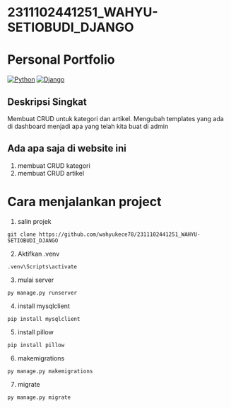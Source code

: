 # 2311102441251_WAHYU-SETIOBUDI_DJANGO

# Personal Portfolio

[![Python](https://img.shields.io/badge/Python-3776AB?logo=python&logoColor=fff)](#)
[![Django](https://img.shields.io/badge/Django-%23092E20.svg?logo=django&logoColor=white)](#)


## Deskripsi Singkat
Membuat CRUD untuk kategori dan artikel. Mengubah templates yang ada di dashboard menjadi apa yang telah kita buat di admin

## Ada apa saja di website ini
1. membuat CRUD kategori
2. membuat CRUD artikel


# Cara menjalankan project
1. salin projek
```
git clone https://github.com/wahyukece78/2311102441251_WAHYU-SETIOBUDI_DJANGO
```
2. Aktifkan .venv 
```
.venv\Scripts\activate
```
3. mulai server
```
py manage.py runserver
```
4. install mysqlclient
```
pip install mysqlclient
```
5. install pillow
```
pip install pillow
```
6. makemigrations
```
py manage.py makemigrations
```
7. migrate
```
py manage.py migrate
```
